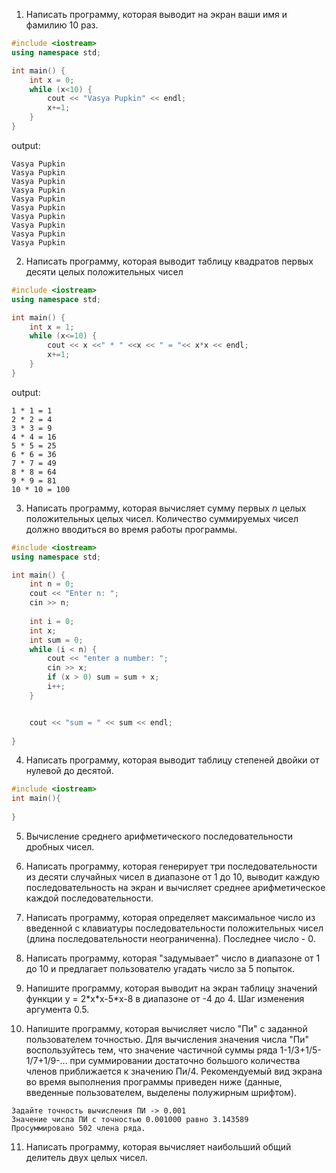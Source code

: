 
1. Написать программу, которая выводит на экран ваши имя и фамилию 10 раз.
```cpp
#include <iostream>
using namespace std;

int main() {
	int x = 0;
	while (x<10) {
		cout << "Vasya Pupkin" << endl;
		x+=1;
	}
}
```
output:
```
Vasya Pupkin
Vasya Pupkin
Vasya Pupkin
Vasya Pupkin
Vasya Pupkin
Vasya Pupkin
Vasya Pupkin
Vasya Pupkin
Vasya Pupkin
Vasya Pupkin
```

2. Написать программу, которая выводит таблицу квадратов первых десяти целых положительных чисел
```cpp
#include <iostream>
using namespace std;

int main() {
	int x = 1;
	while (x<=10) {
		cout << x <<" * " <<x << " = "<< x*x << endl;
		x+=1;
	}
}
```
output:
```
1 * 1 = 1
2 * 2 = 4
3 * 3 = 9
4 * 4 = 16
5 * 5 = 25
6 * 6 = 36
7 * 7 = 49
8 * 8 = 64
9 * 9 = 81
10 * 10 = 100
```

3. Написать программу, которая вычисляет сумму первых *n* целых положительных целых чисел. Количество суммируемых чисел должно вводиться во время работы программы.
```cpp
#include <iostream>
using namespace std;

int main() {
	int n = 0;
	cout << "Enter n: ";
	cin >> n;
	
	int i = 0;
	int x;
	int sum = 0;
	while (i < n) {
		cout << "enter a number: ";
		cin >> x;
		if (x > 0) sum = sum + x;
		i++;
	}


	cout << "sum = " << sum << endl;
	
}
```

4. Написать программу, которая выводит таблицу степеней двойки от нулевой до десятой.
```cpp
#include <iostream>
int main(){
  
}
```

5. Вычисление среднего арифметического последовательности дробных чисел.

6. Написать программу, которая генерирует три последовательности из десяти случайных чисел в диапазоне от 1 до 10, выводит каждую последовательность на экран и вычисляет среднее арифметическое каждой последовательности.

7. Написать программу, которая определяет максимальное число из введенной с клавиатуры последовательности положительных чисел (длина последовательности неограниченна). Последнее число - 0.

8. Написать программу, которая "задумывает" число в диапазоне от 1 до 10 и предлагает пользователю угадать число за 5 попыток.

9. Напишите программу, которая выводит на экран таблицу значений функции у = 2\*х\*x-5\*х-8 в диапазоне от -4 до 4. Шаг изменения аргумента 0.5.

10. Напишите программу, которая вычисляет число "Пи" с заданной пользователем точностью. Для вычисления значения числа "Пи" воспользуйтесь тем, что значение частичной суммы ряда 1-1/3+1/5-1/7+1/9-... при суммировании достаточно большого количества членов приближается к значению Пи/4. Рекомендуемый вид экрана во время выполнения программы приведен ниже (данные, введенные пользователем, выделены полужирным шрифтом).

```
Задайте точность вычисления ПИ -> 0.001
Значение числа ПИ с точностью 0.001000 равно 3.143589
Просуммировано 502 члена ряда.
```

11. Написать программу, которая вычисляет наибольший общий делитель двух целых чисел. 


